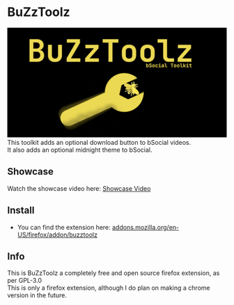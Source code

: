 # BuZzToolz
[![Banner](assets/Banner.png)](https://addons.mozilla.org/en-US/firefox/addon/buzztoolz/)
This toolkit adds an optional download button to bSocial videos.  
It also adds an optional midnight theme to bSocial.

## Showcase
Watch the showcase video here: [Showcase Video](https://www.youtube.com/watch?v=P5YAM1NVZHE)

## Install
- You can find the extension here: [addons.mozilla.org/en-US/firefox/addon/buzztoolz](https://addons.mozilla.org/en-US/firefox/addon/buzztoolz/)

## Info

This is BuZzToolz a completely free and open source firefox extension, as per GPL-3.0  
This is only a firefox extension, although I do plan on making a chrome version in the future.  
